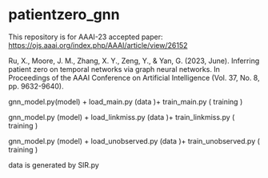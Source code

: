 # patientzero_gnn

This repository is for AAAI-23 accepted paper: https://ojs.aaai.org/index.php/AAAI/article/view/26152 

Ru, X., Moore, J. M., Zhang, X. Y., Zeng, Y., & Yan, G. (2023, June). Inferring patient zero on temporal networks via graph neural networks. In Proceedings of the AAAI Conference on Artificial Intelligence (Vol. 37, No. 8, pp. 9632-9640).


gnn_model.py(model) + load_main.py (data )+ train_main.py ( training )

gnn_model.py (model) + load_linkmiss.py (data )+ train_linkmiss.py ( training )

gnn_model.py (model) + load_unobserved.py (data )+ train_unobserved.py ( training )


data is generated by SIR.py
